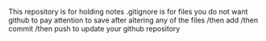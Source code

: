 This repository is for holding notes
.gitignore is for files you do not want github to pay attention to
save after altering any of the files
/then add
/then commit
/then push to update your github repository
